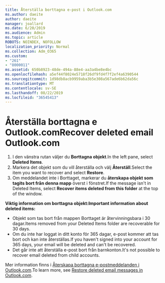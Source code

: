 ```yaml
---
title: Återställa borttagna e-post i Outlook.com
ms.author: daeite
author: daeite
manager: joallard
ms.date: 6/20/2019
ms.audience: Admin
ms.topic: article
ROBOTS: NOINDEX, NOFOLLOW
localization_priority: Normal
ms.collection: Adm_O365
ms.custom:
- "261"
- "8000011"
ms.assetid: 650b8923-48de-494a-88e4-aa3a4be8e4bc
ms.openlocfilehash: a5ef44f8024e5718f26df9fd4f7f2ef4a6390544
ms.sourcegitcommit: 1d98db8acb9959aba3b5e308a567ade6b62da56c
ms.translationtype: MT
ms.contentlocale: sv-SE
ms.lasthandoff: 08/22/2019
ms.locfileid: "36545413"
---
```

# <a name="recover-deleted-email-outlookcom"></a><span data-ttu-id="5bd81-102">Återställa borttagna e Outlook.com</span><span class="sxs-lookup"><span data-stu-id="5bd81-102">Recover deleted email Outlook.com</span></span>

1. <span data-ttu-id="5bd81-103">I den vänstra rutan väljer du **Borttagna objekt**.</span><span class="sxs-lookup"><span data-stu-id="5bd81-103">In the left pane, select **Deleted Items**.</span></span>
2. <span data-ttu-id="5bd81-104">Markera det objekt som du vill återställa och välj **Återställ**.</span><span class="sxs-lookup"><span data-stu-id="5bd81-104">Select the item you want to recover and select **Restore**.</span></span>
3. <span data-ttu-id="5bd81-105">Om meddelandet inte i Borttaget, markerar du **återskapa objekt som tagits bort från denna mapp** överst i fönstret.</span><span class="sxs-lookup"><span data-stu-id="5bd81-105">If the message isn't in Deleted Items, select **Recover items deleted from this folder** at the top of the window.</span></span>

 <span data-ttu-id="5bd81-106">**Viktig information om borttagna objekt:**</span><span class="sxs-lookup"><span data-stu-id="5bd81-106">**Important information about deleted items:**</span></span>
  
- <span data-ttu-id="5bd81-107">Objekt som tas bort från mappen Borttaget är återvinningsbara i 30 dagar.</span><span class="sxs-lookup"><span data-stu-id="5bd81-107">Items removed from your Deleted Items folder are recoverable for 30 days.</span></span>
- <span data-ttu-id="5bd81-108">Om du inte har loggat in ditt konto för 365 dagar, e-post kommer att tas bort och kan inte återställas.</span><span class="sxs-lookup"><span data-stu-id="5bd81-108">If you haven't signed into your account for 365 days, your email will be deleted and can't be recovered.</span></span>
- <span data-ttu-id="5bd81-109">Det går inte att återställa e-post bort från barnkonton.</span><span class="sxs-lookup"><span data-stu-id="5bd81-109">It's not possible to recover email deleted from child accounts.</span></span>

<span data-ttu-id="5bd81-110">Mer information finns i [Återskapa borttagna e-postmeddelanden i Outlook.com](https://support.office.com/article/cf06ab1b-ae0b-418c-a4d9-4e895f83ed50?wt.mc_id=Office_Outlook_com_Alchemy).</span><span class="sxs-lookup"><span data-stu-id="5bd81-110">To learn more, see [Restore deleted email messages in Outlook.com](https://support.office.com/article/cf06ab1b-ae0b-418c-a4d9-4e895f83ed50?wt.mc_id=Office_Outlook_com_Alchemy).</span></span>
